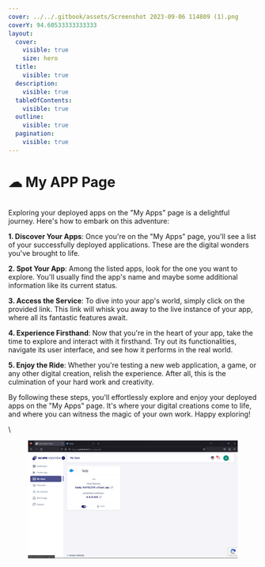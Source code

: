 ```yaml
---
cover: ../../.gitbook/assets/Screenshot 2023-09-06 114809 (1).png
coverY: 94.60533333333333
layout:
  cover:
    visible: true
    size: hero
  title:
    visible: true
  description:
    visible: true
  tableOfContents:
    visible: true
  outline:
    visible: true
  pagination:
    visible: true
---
```


# ☁ My APP Page

\
Exploring your deployed apps on the "My Apps" page is a delightful journey. Here's how to embark on this adventure:

**1. Discover Your Apps**: Once you're on the "My Apps" page, you'll see a list of your successfully deployed applications. These are the digital wonders you've brought to life.

**2. Spot Your App**: Among the listed apps, look for the one you want to explore. You'll usually find the app's name and maybe some additional information like its current status.

**3. Access the Service**: To dive into your app's world, simply click on the provided link. This link will whisk you away to the live instance of your app, where all its fantastic features await.

**4. Experience Firsthand**: Now that you're in the heart of your app, take the time to explore and interact with it firsthand. Try out its functionalities, navigate its user interface, and see how it performs in the real world.

**5. Enjoy the Ride**: Whether you're testing a new web application, a game, or any other digital creation, relish the experience. After all, this is the culmination of your hard work and creativity.

By following these steps, you'll effortlessly explore and enjoy your deployed apps on the "My Apps" page. It's where your digital creations come to life, and where you can witness the magic of your own work. Happy exploring!

\


<figure><img src="../../.gitbook/assets/dfdfssfsf.png" alt=""><figcaption></figcaption></figure>
